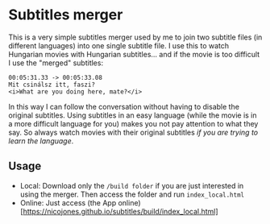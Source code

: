 # Subtitles merger
This is a very simple subtitles merger used by me to join two subtitle files (in different languages) into one single subtitle file. I use this to watch Hungarian movies with Hungarian subtitles... and if the movie is too difficult I use the "merged" subtitles:

````
00:05:31.33 -> 00:05:33.08
Mit csinálsz itt, faszi?
<i>What are you doing here, mate?</i>
````

In this way I can follow the conversation without having to disable the original subtitles. Using subtitles in an easy language (while the movie is in a more difficult language for you) makes you not pay attention to what they say. So always watch movies with their original subtitles _if you are trying to learn the language_.

## Usage
 - Local: Download only the `/build folder` if you are just interested in using the merger. Then access the folder and run `index_local.html`
 - Online: Just access (the App online)[https://nicojones.github.io/subtitles/build/index_local.html]
